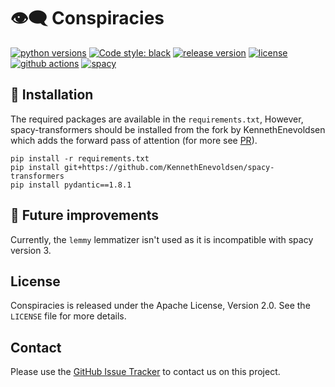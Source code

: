 
# 👁‍🗨 Conspiracies

[![python versions](https://img.shields.io/badge/Python-%3E=3.7-blue)](https://github.com/KennethEnevoldsen/Conspiracies)
[![Code style: black](https://img.shields.io/badge/Code%20Style-Black-black)](https://black.readthedocs.io/en/stable/the_black_code_style.html)
[![release version](https://img.shields.io/badge/belief_graph%20Version-0.0.1-green)](https://github.com/KennethEnevoldsen/Conspiracies)
[![license](https://img.shields.io/github/license/KennethEnevoldsen/DaCy.svg?color=blue)](https://github.com/KennethEnevoldsen/Conspiracies)
[![github actions](https://github.com/KennethEnevoldsen/DaCy/actions/workflows/pytest.yml/badge.svg)](https://github.com/KennethEnevoldsen/Conspiracies/actions)
[![spacy](https://img.shields.io/badge/built%20with-spaCy-09a3d5.svg)](https://spacy.io)


## 🔧 Installation
The required packages are available in the `requirements.txt`, However, spacy-transformers should be installed from the fork by KennethEnevoldsen which adds the forward pass of attention (for more see [PR](https://github.com/explosion/spacy-transformers/pull/268)).

```
pip install -r requirements.txt 
pip install git+https://github.com/KennethEnevoldsen/spacy-transformers
pip install pydantic==1.8.1
```


## 🤤 Future improvements
Currently, the `lemmy` lemmatizer isn't used as it is incompatible with spacy version 3.

<!-- 
### References

If you use this library in your research, please kindly cite:

```bibtex
@inproceedings{enevoldsen2020dacy,
    title={DaCy: A SpaCy NLP Pipeline for Danish},
    author={Enevoldsen, Kenneth},
    year={2021}
}
```
-->


## License
Conspiracies is released under the Apache License, Version 2.0. See the `LICENSE` file for more details.

## Contact
Please use the [GitHub Issue Tracker](https://github.com/KennethEnevoldsen/conspiracies/issues) to contact us on this project.